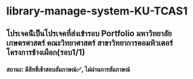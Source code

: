 # library-manage-system-KU-TCAS1

<h2>โปรเจคนีัเป็นโปรเจคที่ส่งเข้ารอบ Portfolio มหาวิทยาลัยเกษตรศาสตร์ คณะวิทยาศาสตร์ สาขาวิทยาการคอมพิวเตอร์ โครงการช้างเผือก(รอบ1/1)</h2>
<h3>สถานะ: มีสิทธิ์เข้าสอบสัมภาษณ์✅, ไม่ผ่านการสัมภาษณ์</h3>
